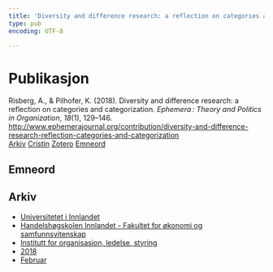 ```yaml
---
title: 'Diversity and difference research: a reflection on categories and categorization'
type: pub
encoding: UTF-8

---
```

<h1>Publikasjon</h1>
<article id="csl-bib-container-SYIK4MA5" class="csl-bib-container">
  <div class="csl-bib-body"> <div class="csl-entry">Risberg, A., &#38; Pilhofer, K. (2018). Diversity and difference research: a reflection on categories and categorization. <i>Ephemera : Theory and Politics in Organization</i>, <i>18</i>(1), 129–146. <a href="http://www.ephemerajournal.org/contribution/diversity-and-difference-research-reflection-categories-and-categorization">http://www.ephemerajournal.org/contribution/diversity-and-difference-research-reflection-categories-and-categorization</a></div> </div>
  <div class="csl-bib-buttons">
    <a href="#taxonomy-article-SYIK4MA5" alt="archive" class="csl-bib-button">Arkiv</a>
    <a href="https://app.cristin.no/results/show.jsf?id=1569447" alt="Cristin" class="csl-bib-button">Cristin</a>
    <a href="http://zotero.org/groups/5881554/items/SYIK4MA5" alt="Zotero" class="csl-bib-button">Zotero</a>
    <a href="#keywords-article-SYIK4MA5" alt="keywords" class="csl-bib-button">Emneord</a>
  </div>
  <div id="csl-bib-meta-container-SYIK4MA5"></div>
</article>
<div id="csl-bib-meta-SYIK4MA5" class="csl-bib-meta">
  <article id="keywords-article-SYIK4MA5" class="keywords-article">
    <h1>Emneord</h1>
    
  </article>
  <article id="taxonomy-article-SYIK4MA5" class="taxonomy-article">
    <h1>Arkiv</h1>
    <ul>
      <li>
        <a href="/nn/archive/?key=3DCRN523">Universitetet i Innlandet</a>
      </li>
      <li>
        <a href="/nn/archive/?key=DU8Q9LN9">Handelshøgskolen Innlandet - Fakultet for økonomi og samfunnsvitenskap</a>
      </li>
      <li>
        <a href="/nn/archive/?key=4LUWR3ZM">Institutt for organisasjon, ledelse, styring</a>
      </li>
      <li>
        <a href="/nn/archive/?key=32SCKVEY">2018</a>
      </li>
      <li>
        <a href="/nn/archive/?key=GFRHCIBE">Februar</a>
      </li>
    </ul>
  </article>
</div>
